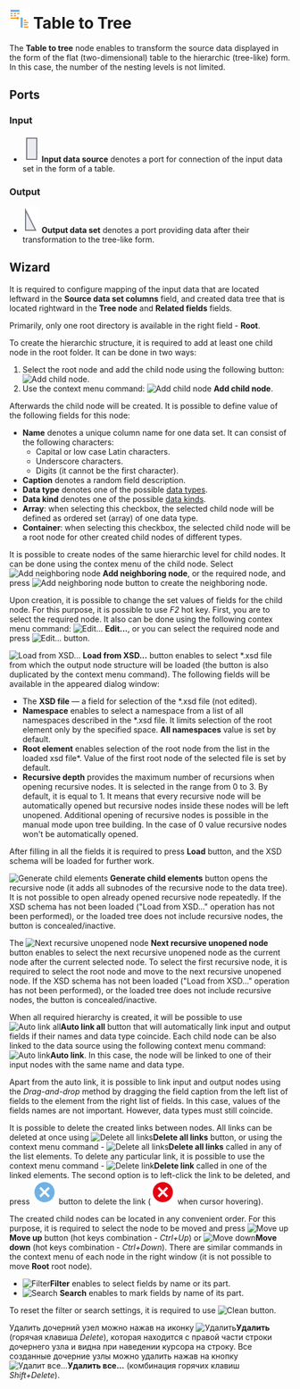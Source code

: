 # ![ ](../../images/icons/components/data-to-tree_default.svg) Table to Tree

The **Table to tree** node enables to transform the source data displayed in the form of the flat (two-dimensional) table to the hierarchic (tree-like) form. In this case, the number of the nesting levels is not limited.

## Ports

### Input

* ![Input data source](../../images/icons/app/node/ports/inputs/table_inactive.svg) **Input data source** denotes a port for connection of the input data set in the form of a table.

### Output

* ![Output data set](../../images/icons/app/node/ports/outputs/tree_inactive.svg) **Output data set** denotes a port providing data after their transformation to the tree-like form.

## Wizard

It is required to configure mapping of the input data that are located leftward in the **Source data set columns** field, and created data tree that is located rightward in the **Tree node** and **Related fields** fields.

Primarily, only one root directory is available in the right field - **Root**.

To create the hierarchic structure, it is required to add at least one child node in the root folder. It can be done in two ways:

1. Select the root node and add the child node using the following button: ![Add child node](../../images/icons/wizards/datatree/add-child_default.svg).
2. Use the context menu command: ![Add child node](../../images/icons/wizards/datatree/add-child_default.svg) **Add child node**.

Afterwards the child node will be created. It is possible to define value of the following fields for this node:

* **Name** denotes a unique column name for one data set. It can consist of the following characters:
   * Capital or low case Latin characters.
   * Underscore characters.
   * Digits (it cannot be the first character).
* **Caption** denotes a random field description.
* **Data type** denotes one of the possible [data types](./../../data/datatype.md).
* **Data kind** denotes one of the possible [data kinds](./../../data/datakind.md).
* **Array**: when selecting this checkbox, the selected child node will be defined as ordered set (array) of one data type.
* **Container**: when selecting this checkbox, the selected child node will be a root node for other created child nodes of different types.

It is possible to create nodes of the same hierarchic level for child nodes. It can be done using the contex menu of the child node. Select ![Add neighboring node](../../images/icons/wizards/datatree/add-neighbor_default.svg) **Add neighboring node**, or the required node, and press ![Add neighboring node](../../images/icons/wizards/datatree/add-neighbor_default.svg) button to create the neighboring node.

Upon creation, it is possible to change the set values of fields for the child node. For this purpose, it is possible to use *F2* hot key. First, you are to select the required node. It also can be done using the following contex menu command: ![Edit...](../../images/icons/toolbar-controls/edit_default.svg) **Edit...**, or you can select the required node and press ![Edit...](../../images/icons/toolbar-controls/edit_default.svg) button.

![Load from XSD...](../../images/icons/toolbar-controls/import-from-xsd_default.svg) **Load from XSD...** button enables to select *.xsd file from which the output node structure will be loaded (the button is also duplicated by the context menu command). The following fields will be available in the appeared dialog window:

* The **XSD file** — a field for selection of the *.xsd file (not edited).
* **Namespace** enables to select a namespace from a list of all namespaces described in the *.xsd file. It limits selection of the root element only by the specified space. **All namespaces** value is set by default.
* **Root element** enables selection of the root node from the list in the loaded xsd file*. Value of the first root node of the selected file is set by default.
* **Recursive depth** provides the maximum number of recursions when opening recursive nodes. It is selected in the range from 0 to 3. By default, it is equal to 1. It means that every recursive node will be automatically opened but recursive nodes inside these nodes will be left unopened. Additional opening of recursive nodes is possible in the manual mode upon tree building. In the case of 0 value recursive nodes won't be automatically opened.

After filling in all the fields it is required to press **Load** button, and the XSD schema will be loaded for further work.

![Generate child elements](../../images/icons/toolbar-controls/open-all_default.svg) **Generate child elements** button opens the recursive node (it adds all subnodes of the recursive node to the data tree). It is not possible to open already opened recursive node repeatedly. If the XSD schema has not been loaded ("Load from XSD..." operation has not been performed), or the loaded tree does not include recursive nodes, the button is concealed/inactive.

The ![Next recursive unopened node](../../images/icons/toolbar-controls/find-next_default.svg) **Next recursive unopened node** button enables to select the next recursive unopened node as the current node after the current selected node. To select the first recursive node, it is required to select the root node and move to the next recursive unopened node. If the XSD schema has not been loaded ("Load from XSD..." operation has not been performed), or the loaded tree does not include recursive nodes, the button is concealed/inactive.

When all required hierarchy is created, it will be possible to use ![Auto link all](../../images/icons/toolbar-controls/auto-connect_default.svg)**Auto link all** button that will automatically link input and output fields if their names and data type coincide. Each child node can be also linked to the data source using the following context menu command: ![Auto link](../../images/icons/toolbar-controls/auto-connect_default.svg)**Auto link**. In this case, the node will be linked to one of their input nodes with the same name and data type.

Apart from the auto link, it is possible to link input and output nodes using the *Drag-and-drop* method by dragging the field caption from the left list of fields to the element from the right list of fields. In this case, values of the fields names are not important. However, data types must still coincide.

It is possible to delete the created links between nodes. All links can be deleted at once using ![Delete all links](../../images/icons/toolbar-controls/remove-all-links_default.svg)**Delete all links** button, or using the context menu command - ![Delete all links](../../images/icons/toolbar-controls/remove-all-links_default.svg)**Delete all links** called in any of the list elements. To delete any particular link, it is possible to use the context menu command - ![Delete link](../../images/icons/toolbar-controls/delete_default.svg)**Delete link** called in one of the linked elements. The second option is to left-click the link to be deleted, and press ![Delete link](../../images/icons/link-grid/remove-link_selected.svg) button to delete the link (![Delete link](../../images/icons/link-grid/remove-link_hover.svg) when cursor hovering).

The created child nodes can be located in any convenient order. For this purpose, it is required to select the node to be moved and press ![Move up](../../images/icons/toolbar-controls/moveup_default.svg)**Move up** button (hot keys combination - *Ctrl+Up*) or ![Move down](../../images/icons/toolbar-controls/movedown_default.svg)**Move down** (hot keys combination - *Ctrl+Down*). There are similar commands in the context menu of each node in the right window (it is not possible to move **Root** root node).

* ![Filter](../../images/icons/toolbar-controls/filter_default.svg)**Filter** enables to select fields by name or its part.
* ![Search](../../images/icons/toolbar-controls/zoom_default.svg) **Search** enables to mark fields by name of its part.

To reset the filter or search settings, it is required to use ![Clean](../../images/icons/filterdata/filterdata-delete_hover_10x10.svg) button.

Удалить дочерний узел можно нажав на иконку ![Удалить](../../images/icons/toolbar-controls/delete_default.svg)**Удалить** (горячая клавиша *Delete*), которая находится с правой части строки дочернего узла и видна при наведении курсора на строку. Все созданные дочерние узлы можно удалить нажав на кнопку ![Удалит все...](../../images/icons/toolbar-controls/delete-all_default.svg)**Удалить все...** (комбинация горячих клавиш *Shift+Delete*).
